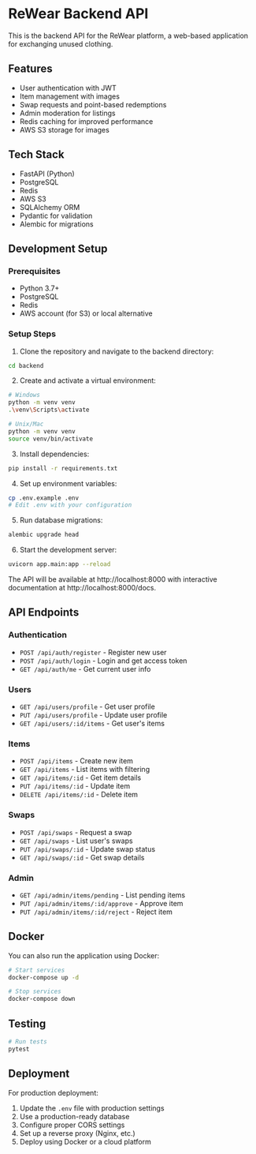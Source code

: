 # ReWear Backend API

This is the backend API for the ReWear platform, a web-based application for exchanging unused clothing.

## Features

- User authentication with JWT
- Item management with images
- Swap requests and point-based redemptions
- Admin moderation for listings
- Redis caching for improved performance
- AWS S3 storage for images

## Tech Stack

- FastAPI (Python)
- PostgreSQL
- Redis
- AWS S3
- SQLAlchemy ORM
- Pydantic for validation
- Alembic for migrations

## Development Setup

### Prerequisites

- Python 3.7+
- PostgreSQL
- Redis
- AWS account (for S3) or local alternative

### Setup Steps

1. Clone the repository and navigate to the backend directory:

```bash
cd backend
```

2. Create and activate a virtual environment:

```bash
# Windows
python -m venv venv
.\venv\Scripts\activate

# Unix/Mac
python -m venv venv
source venv/bin/activate
```

3. Install dependencies:

```bash
pip install -r requirements.txt
```

4. Set up environment variables:

```bash
cp .env.example .env
# Edit .env with your configuration
```

5. Run database migrations:

```bash
alembic upgrade head
```

6. Start the development server:

```bash
uvicorn app.main:app --reload
```

The API will be available at http://localhost:8000 with interactive documentation at http://localhost:8000/docs.

## API Endpoints

### Authentication

- `POST /api/auth/register` - Register new user
- `POST /api/auth/login` - Login and get access token
- `GET /api/auth/me` - Get current user info

### Users

- `GET /api/users/profile` - Get user profile
- `PUT /api/users/profile` - Update user profile
- `GET /api/users/:id/items` - Get user's items

### Items

- `POST /api/items` - Create new item
- `GET /api/items` - List items with filtering
- `GET /api/items/:id` - Get item details
- `PUT /api/items/:id` - Update item
- `DELETE /api/items/:id` - Delete item

### Swaps

- `POST /api/swaps` - Request a swap
- `GET /api/swaps` - List user's swaps
- `PUT /api/swaps/:id` - Update swap status
- `GET /api/swaps/:id` - Get swap details

### Admin

- `GET /api/admin/items/pending` - List pending items
- `PUT /api/admin/items/:id/approve` - Approve item
- `PUT /api/admin/items/:id/reject` - Reject item

## Docker

You can also run the application using Docker:

```bash
# Start services
docker-compose up -d

# Stop services
docker-compose down
```

## Testing

```bash
# Run tests
pytest
```

## Deployment

For production deployment:

1. Update the `.env` file with production settings
2. Use a production-ready database
3. Configure proper CORS settings
4. Set up a reverse proxy (Nginx, etc.)
5. Deploy using Docker or a cloud platform
